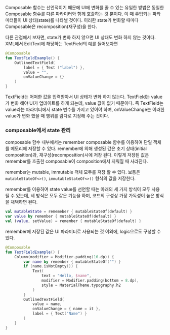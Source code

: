 Composable 함수는 선언적이기 때문에 UI에 변화를 줄 수 있는 유일한 방법은 동일한
Composable 함수를 다른 파라미터와 함께 호출하는 것 뿐이다. 이 때 주입되는 파라미터들이 
UI 상태(state)를 나타낼 것이다. 이러한 state가 변화할 때마다 Composable은 
recomposition(재구성)을 한다.

다른 관점에서 보자면, state가 변화 하지 않으면 UI 상태도 변화 하지 않는 것이다.
XML에서 EditText에 해당하는 TextField의 예를 들어보자면

```kotlin
@Composable
fun TextFieldExample() {
    OutlinedTextField(
        label = { Text ("label") },
        value = "",
        onValueChange = {}
    )
}
```
TextField는 어떠한 값을 입력받아서 UI 상태가 변화 하지 않는다. TextField는 value가 변화 해야
UI가 업데이트를 하게 되는데, value 값이 없기 때문이다. 즉 TextField는 value라는 파라미터에서 
state 변수를 가지고 있어야 하며, onValueChange는 이러한 value가 변화 했을 때 행위를 
람다로 지정해 주는 것이다.

### composable에서 state 관리

composable 함수 내부에서는 remember composable 함수를 이용하여 단일 객체를 
메모리에 저장할 수 있다. remember에 의해 생성된 값은 초기 상태(initial composition)과, 
재구성(recomposition)시에 저장 된다. 이렇게 저장된 값은 remember를 호출한 
composable이 composition에서 지워질 때 사라진다.

remember는 mutable, immutable 객체 모두를 저장 할 수 있다.
보통은 `mutableStateOf<>()`, `immutableStateOf<>()` 형식의 값을 저장한다.

remember를 이용하여 state value를 선언할 때는 아래의 세 가지 방식이 모두 사용 될 수 있는데, 
세 방식은 모두 같은 기능을 하며, 코드의 구성상 가장 가독성이 높은 방식을 채택하면 된다.
```kotlin
val mutableState = rememeber { mutableStateOf(default) }
var value by remember { mutableStateOf(default) }
val (value, setValue) = remember { mutableStateOf(default) }
```

remember에 저장된 값은 UI 파라미터로 사용되는 것 이외에, logic으로도 구성할 수 있다.

```kotlin
@Composable
fun TextFieldExample() {
    Column(modifier = Modifier.padding(16.dp)) {
        var name by remember { mutableStateOf("") }
        if (name.isNotEmpty()) {
            Text(
                text = "Hello, $name",
                modifier = Modifier.padding(bottom = 8.dp),
                style = MaterialTheme.typography.h2
            )
        }
        OutlinedTextField(
            value = name,
            onValueChange = { name = it },
            label = { Text("Name") }
        )
    }
} 
```
